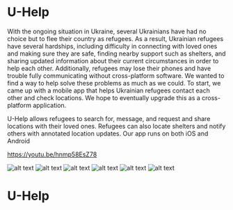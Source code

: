 # U-Help

With the ongoing situation in Ukraine, several Ukrainians have had no choice but to flee their country as refugees. As a result, Ukrainian refugees have several hardships, including difficulty in connecting with loved ones and making sure they are safe, finding nearby support such as shelters, and sharing updated information about their current circumstances in order to help each other. Additionally, refugees may lose their phones and have trouble fully communicating without cross-platform software. We wanted to find a way to help solve these problems as much as we could. To start, we came up with a mobile app that helps Ukrainian refugees contact each other and check locations. We hope to eventually upgrade this as a cross-platform application.

U-Help allows refugees to search for, message, and request and share locations with their loved ones. Refugees can also locate shelters and notify others with annotated location updates. Our app runs on both iOS and Android

https://youtu.be/hnmp58EsZ78

![alt text](https://challengepost-s3-challengepost.netdna-ssl.com/photos/production/software_photos/001/869/339/datas/gallery.jpg)
![alt text](https://challengepost-s3-challengepost.netdna-ssl.com/photos/production/software_photos/001/869/341/datas/gallery.jpg)
![alt text](https://challengepost-s3-challengepost.netdna-ssl.com/photos/production/software_photos/001/869/342/datas/gallery.jpg)
![alt text](https://challengepost-s3-challengepost.netdna-ssl.com/photos/production/software_photos/001/869/343/datas/gallery.jpg)
![alt text](https://challengepost-s3-challengepost.netdna-ssl.com/photos/production/software_photos/001/869/344/datas/gallery.jpg)
![alt text](https://challengepost-s3-challengepost.netdna-ssl.com/photos/production/software_photos/001/869/346/datas/gallery.jpg)

# U-Help
